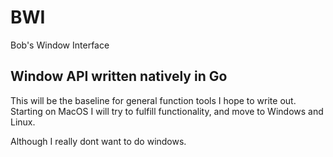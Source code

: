 # BWI
Bob's Window Interface

## Window API written natively in Go
This will be the baseline for general function tools I hope to write out.
Starting on MacOS I will try to fulfill functionality, and move to Windows and Linux. 

Although I really dont want to do windows.
